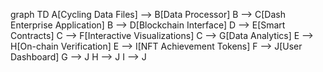 graph TD
    A[Cycling Data Files] --> B[Data Processor]
    B --> C[Dash Enterprise Application]
    B --> D[Blockchain Interface]
    D --> E[Smart Contracts]
    C --> F[Interactive Visualizations]
    C --> G[Data Analytics]
    E --> H[On-chain Verification]
    E --> I[NFT Achievement Tokens]
    F --> J[User Dashboard]
    G --> J
    H --> J
    I --> J